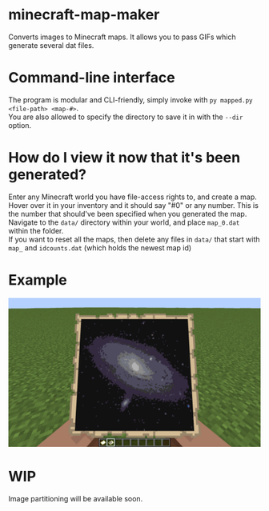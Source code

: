 # minecraft-map-maker
Converts images to Minecraft maps. It allows you to pass GIFs which generate several dat files.

# Command-line interface
The program is modular and CLI-friendly, simply invoke with `py mapped.py <file-path> <map-#>`.
<br>You are also allowed to specify the directory to save it in with the `--dir` option.

# How do I view it now that it's been generated?
Enter any Minecraft world you have file-access rights to, and create a map.
Hover over it in your inventory and it should say "#0" or any number. This is the number that should've been specified when you generated the map. Navigate to the `data/` directory within your world, and place `map_0.dat` within the folder.
<br>
If you want to reset all the maps, then delete any files in `data/` that start with `map_` and `idcounts.dat` (which holds the newest map id)

# Example
![Andromeda viewed in a map](https://github.com/bneils/minecraft-map-maker/blob/master/andromeda_example.png)

# WIP
Image partitioning will be available soon.

